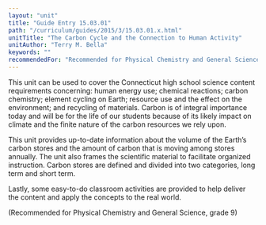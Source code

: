 ```yaml
---
layout: "unit"
title: "Guide Entry 15.03.01"
path: "/curriculum/guides/2015/3/15.03.01.x.html"
unitTitle: "The Carbon Cycle and the Connection to Human Activity"
unitAuthor: "Terry M. Bella"
keywords: ""
recommendedFor: "Recommended for Physical Chemistry and General Science, grade 9"
---
```

<main>
<p>
This unit can be used to cover the Connecticut high school science content requirements concerning: human energy use; chemical reactions; carbon chemistry; element cycling on Earth; resource use and the effect on the environment; and recycling of materials. Carbon is of integral importance today and will be for the life of our students because of its likely impact on climate and the finite nature of the carbon resources we rely upon.
</p>
<p>
This unit provides up-to-date information about the volume of the Earth’s carbon stores and the amount of carbon that is moving among stores annually. The unit also frames the scientific material to facilitate organized instruction. Carbon stores are defined and divided into two categories, long term and short term.
</p>
<p>
Lastly, some easy-to-do classroom activities are provided to help deliver the content and apply the concepts to the real world.
</p>
<p>
(Recommended for Physical Chemistry and General Science, grade 9)
</p>
</main>